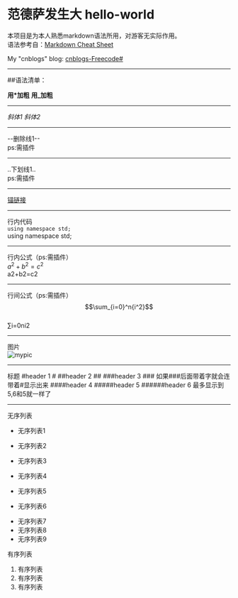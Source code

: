 范德萨发生大
hello-world
===========

本项目是为本人熟悉markdown语法所用，对游客无实际作用。  
语法参考自：[Markdown Cheat Sheet](http://www.afewords.com/blog/50d5b1813725170f8c69d2dd)

My "cnblogs" blog:
[cnblogs-Freecode#](http://www.cnblogs.com/yym2013/)
***

##语法清单：

**用*加粗**   __用_加粗__
***

*斜体1*       _斜体2_  
***

--删除线1--  
ps:需插件
***

..下划线1..  
ps:需插件
***

[锚链接](#hello-world)
***

行内代码  
`using namespace std;`  
using namespace std;
***

行内公式（ps:需插件）  
$a^2+b^2=c^2$  
a2+b2=c2
***

行间公式（ps:需插件）  
$$\sum_{i=0}^n{i^2}$$  
∑i=0ni2
***

图片  
![mypic](http://img1.gamersky.com/image2014/10/20141006wdy_1/05.jpg "福利")
***

标题
#header 1 #
##header 2 ##
###header 3 ### 如果###后面带着字就会连带着#显示出来
####header 4
#####header 5
######header 6 最多显示到5,6和5就一样了
***

无序列表  

+ 无序列表1  
+ 无序列表2  
+ 无序列表3  

+ 无序列表4  
+ 无序列表5  
+ 无序列表6  

* 无序列表7  
* 无序列表8  
* 无序列表9  

有序列表  
1. 有序列表
2. 有序列表
3. 有序列表

